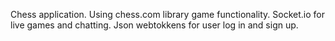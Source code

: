 Chess application. 
Using chess.com library game functionality. Socket.io for live games and chatting. Json webtokkens for user log in and sign up.